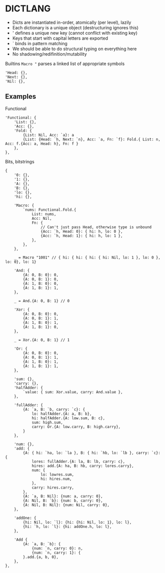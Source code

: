 #  DICTLANG

- Dicts are instantiated in-order, atomically (per level), lazily
- Each dictionary is a unique object (destructuring ignores this)
- ' defines a unique new key (cannot conflict with existing key)
- Keys that start with capital letters are exported
- \` binds in pattern matching
- We should be able to do structural typing on everything here
- No shadowing/redifinition/mutability

Builtins
`Macro "` parses a linked list of appropriate symbols
```
'Head: {},
'Next: {},
'Nil: {},
```

## Examples

Functional
```
'Functional: {
    'List: {},
    'Acc: {},
    'Fold: {
        {List: Nil, Acc: `a}: a
        {List: {Head: `h, Next: `n}, Acc: `a, Fn: `f}: Fold.{ List: n, Acc: f.{Acc: a, Head: h}, Fn: f }
    },
},
```

Bits, bitstrings
```
{
    '0: {},
    '1: {},
    'A: {},
    'B: {},
    'lo: {},
    'hi: {},
    
    'Macro: {
        `nums: Functional.Fold.{
            List: nums, 
            Acc: Nil,
            Fn: {
                // Can't just pass Head, otherwise type is unbound
                {Acc: `h, Head: 0}: { hi: h, lo: 0 },
                {Acc: `h, Head: 1}: { hi: h, lo: 1 },
            },
        },
    },
    
    _ = Macro "1001" // { hi: { hi: { hi: { hi: Nil, lo: 1 }, lo: 0 }, lo: 0}, lo: 1}
    
    'And: {
        {A: 0, B: 0}: 0,
        {A: 0, B: 1}: 0,
        {A: 1, B: 0}: 0,
        {A: 1, B: 1}: 1,
    },
    
    _ = And.{A: 0, B: 1} // 0
    
    'Xor: {
        {A: 0, B: 0}: 0,
        {A: 0, B: 1}: 1,
        {A: 1, B: 0}: 1,
        {A: 1, B: 1}: 0,
    },
    
    _ = Xor.{A: 0, B: 1} // 1
    
    'Or: {
        {A: 0, B: 0}: 0,
        {A: 0, B: 1}: 1,
        {A: 1, B: 0}: 1,
        {A: 1, B: 1}: 1,
    },
    
    'sum: {},
    'carry: {},
    'halfAdder: {
        `value: { sum: Xor.value, carry: And.value },
    },
    
    'fullAdder: {
        {A: `a, B: `b, carry: `c}: {
            lo: halfAdder.{A: a, B: b},
            hi: halfAdder.{A: low.sum, B: c},
            sum: high.sum,
            carry: Or.{A: low.carry, B: high.carry},
        }
    },
    
    'num: {},
    'add: {
        {A: { hi: `ha, lo: `la }, B: { hi: `hb, lo: `lb }, carry: `c}: {
            lores: fullAdder.{A: la, B: lb, carry: c},
            hires: add.{A: ha, B: hb, carry: lores.carry},
            num: {
                lo: lowres.sum,
                hi: hires.num,
            },
            carry: hires.carry,
        },
        {A: `a, B: Nil}: {num: a, carry: 0},
        {A: Nil, B: `b}: {num: b, carry: 0},
        {A: Nil, B: Nil}: {num: Nil, carry: 0},
    },
    
    'addOne: {
        {hi: Nil, lo: `l}: {hi: {hi: Nil, lo: 1}, lo: l},
        {hi: `h, lo: `l}: {hi: addOne.h, lo: l},
    },
    
    'Add {
        {A: `a, B: `b}: {
            {num: `n, carry: 0}: n,
            {num: `n, carry: 1}: {
        }.add.{a, b, 0},
    },
},
```

